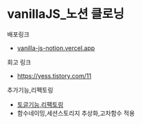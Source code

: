 # vanillaJS_노션 클로닝 
배포링크
- [vanilla-js-notion.vercel.app](https://vanilla-js-notion.vercel.app/)


회고 링크
- https://yess.tistory.com/11

추가기능,리펙토링
- [토글기능,리팩토링](https://yess.tistory.com/12)
- 함수네이밍,세션스토리지 추상화,고차함수 적용
